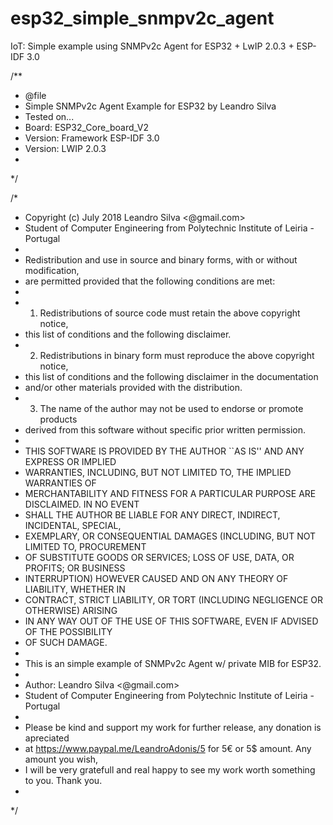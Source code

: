 # esp32_simple_snmpv2c_agent
IoT: Simple example using SNMPv2c Agent for ESP32 + LwIP 2.0.3 + ESP-IDF 3.0

/**
 * @file
 * Simple SNMPv2c Agent Example for ESP32 by Leandro Silva
 * Tested on... 
 * Board: ESP32_Core_board_V2
 * Version: Framework ESP-IDF 3.0
 * Version: LWIP 2.0.3
 *
 */
 
/*
 * Copyright (c) July 2018 Leandro Silva <@gmail.com>
 * Student of Computer Engineering from Polytechnic Institute of Leiria - Portugal
 * 
 * Redistribution and use in source and binary forms, with or without modification, 
 * are permitted provided that the following conditions are met:
 *
 * 1. Redistributions of source code must retain the above copyright notice,
 *    this list of conditions and the following disclaimer.
 * 2. Redistributions in binary form must reproduce the above copyright notice,
 *    this list of conditions and the following disclaimer in the documentation
 *    and/or other materials provided with the distribution.
 * 3. The name of the author may not be used to endorse or promote products
 *    derived from this software without specific prior written permission. 
 *
 * THIS SOFTWARE IS PROVIDED BY THE AUTHOR ``AS IS'' AND ANY EXPRESS OR IMPLIED 
 * WARRANTIES, INCLUDING, BUT NOT LIMITED TO, THE IMPLIED WARRANTIES OF 
 * MERCHANTABILITY AND FITNESS FOR A PARTICULAR PURPOSE ARE DISCLAIMED. IN NO EVENT 
 * SHALL THE AUTHOR BE LIABLE FOR ANY DIRECT, INDIRECT, INCIDENTAL, SPECIAL, 
 * EXEMPLARY, OR CONSEQUENTIAL DAMAGES (INCLUDING, BUT NOT LIMITED TO, PROCUREMENT 
 * OF SUBSTITUTE GOODS OR SERVICES; LOSS OF USE, DATA, OR PROFITS; OR BUSINESS 
 * INTERRUPTION) HOWEVER CAUSED AND ON ANY THEORY OF LIABILITY, WHETHER IN 
 * CONTRACT, STRICT LIABILITY, OR TORT (INCLUDING NEGLIGENCE OR OTHERWISE) ARISING 
 * IN ANY WAY OUT OF THE USE OF THIS SOFTWARE, EVEN IF ADVISED OF THE POSSIBILITY 
 * OF SUCH DAMAGE.
 *
 * This is an simple example of SNMPv2c Agent w/ private MIB for ESP32.
 * 
 * Author: Leandro Silva <@gmail.com>
 * Student of Computer Engineering from Polytechnic Institute of Leiria - Portugal
 *
 * Please be kind and support my work for further release, any donation is apreciated
 * at https://www.paypal.me/LeandroAdonis/5 for 5€ or 5$ amount. Any amount you wish, 
 * I will be very gratefull and real happy to see my work worth something to you. Thank you.
 *
 */
